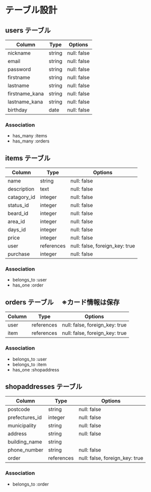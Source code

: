 # テーブル設計

## users テーブル

| Column         | Type    | Options     |
| -------------  | ------  | ----------- |
| nickname       | string  | null: false |
| email          | string  | null: false |
| password       | string  | null: false |
| firstname      | string  | null: false |
| lastname       | string  | null: false |
| firstname_kana | string  | null: false |
| lastname_kana  | string  | null: false |
| birthday       | date    | null: false |

### Association

- has_many :items
- has_many :orders

## items テーブル

| Column      | Type       | Options                        |
| ----------- | ---------- | ------------------------------ |
| name        | string     | null: false                    |
| description | text       | null: false                    |
| catagory_id | integer    | null: false                    |
| status_id   | integer    | null: false                    |
| beard_id    | integer    | null: false                    |
| area_id     | integer    | null: false                    |
| days_id     | integer    | null: false                    |
| price       | integer    | null: false                    |
| user        | references | null: false, foreign_key: true |
| purchase    | integer    | null: false                    |

### Association

- belongs_to :user
- has_one :order

## orders テーブル 　※カード情報は保存

| Column  | Type       | Options                        |
| ------- | ---------- | ------------------------------ |
| user    | references | null: false, foreign_key: true |
| item    | references | null: false, foreign_key: true |

### Association

- belongs_to :user
- belongs_to :item
- has_one :shopaddress

## shopaddresses テーブル

| Column           | Type       | Options                        |
| ---------------- | ---------- | ------------------------------ |
| postcode         | string     | null: false                    |
| prefectures_id   | integer    | null: false                    |
| municipality     | string     | null: false                    |
| address          | string     | null: false                    |
| building_name    | string     |                                |
| phone_number     | string     | null: false                    |
| order            | references | null: false, foreign_key: true |

### Association

- belongs_to :order

